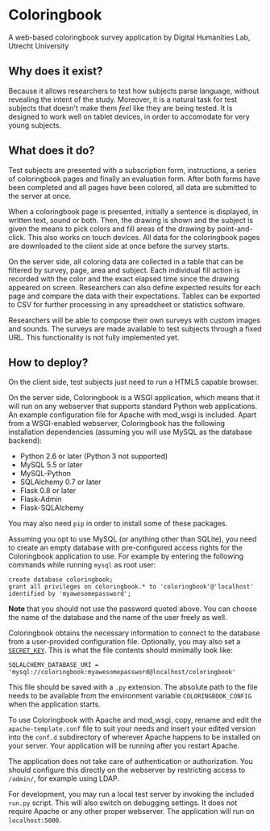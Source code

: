 Coloringbook
============

A web-based coloringbook survey application
by Digital Humanities Lab, Utrecht University


Why does it exist?
------------------

Because it allows researchers to test how subjects parse language, without revealing the intent of the study. Moreover, it is a natural task for test subjects that doesn't make them *feel* like they are being tested. It is designed to work well on tablet devices, in order to accomodate for very young subjects.


What does it do?
----------------

Test subjects are presented with a subscription form, instructions, a series of coloringbook pages and finally an evaluation form. After both forms have been completed and all pages have been colored, all data are submitted to the server at once.

When a coloringbook page is presented, initially a sentence is displayed, in written text, sound or both. Then, the drawing is shown and the subject is given the means to pick colors and fill areas of the drawing by point-and-click. This also works on touch devices. All data for the coloringbook pages are downloaded to the client side at once before the survey starts.

On the server side, all coloring data are collected in a table that can be filtered by survey, page, area and subject. Each individual fill action is recorded with the color and the exact elapsed time since the drawing appeared on screen. Researchers can also define expected results for each page and compare the data with their expectations. Tables can be exported to CSV for further processing in any spreadsheet or statistics software.

Researchers will be able to compose their own surveys with custom images and sounds. The surveys are made available to test subjects through a fixed URL. This functionality is not fully implemented yet.


How to deploy?
--------------

On the client side, test subjects just need to run a HTML5 capable browser.

On the server side, Coloringbook is a WSGI application, which means that it will run on any webserver that supports standard Python web applications. An example configuration file for Apache with mod_wsgi is included. Apart from a WSGI-enabled webserver, Coloringbook has the following installation dependencies (assuming you will use MySQL as the database backend):

  - Python 2.6 or later (Python 3 not supported)
  - MySQL 5.5 or later
  - MySQL-Python
  - SQLAlchemy 0.7 or later
  - Flask 0.8 or later
  - Flask-Admin
  - Flask-SQLAlchemy

You may also need `pip` in order to install some of these packages.

Assuming you opt to use MySQL (or anything other than SQLite), you need to create an empty database with pre-configured access rights for the Coloringbook application to use. For example by entering the following commands while running `mysql` as root user:

    create database coloringbook;
    grant all privileges on coloringbook.* to 'coloringbook'@'localhost' identified by 'myawesomepassword';

**Note** that you should not use the password quoted above. You can choose the name of the database and the name of the user freely as well.

Coloringbook obtains the necessary information to connect to the database from a user-provided configuration file. Optionally, you may also set a [`SECRET_KEY`](http://flask.pocoo.org/docs/api/?highlight=secret%20key#flask.Flask.secret_key). This is what the file contents should minimally look like:

    SQLALCHEMY_DATABASE_URI = 'mysql://coloringbook:myawesomepassword@localhost/coloringbook'

This file should be saved with a `.py` extension. The absolute path to the file needs to be available from the environment variable `COLORINGBOOK_CONFIG` when the application starts.

To use Coloringbook with Apache and mod_wsgi, copy, rename and edit the `apache-template.conf` file to suit your needs and insert your edited version into the `conf.d` subdirectory of wherever Apache happens to be installed on your server. Your application will be running after you restart Apache.

The application does not take care of authentication or authorization. You should configure this directly on the webserver by restricting access to `/admin/`, for example using LDAP.

For development, you may run a local test server by invoking the included `run.py` script. This will also switch on debugging settings. It does not require Apache or any other proper webserver. The application will run on `localhost:5000`.

